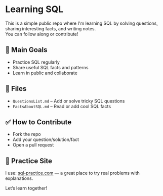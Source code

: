 # Learning SQL

This is a simple public repo where I'm learning SQL by solving questions, sharing interesting facts, and writing notes.  
You can follow along or contribute!

## 📌 Main Goals
- Practice SQL regularly
- Share useful SQL facts and patterns
- Learn in public and collaborate

## 📂 Files
- `QuestionsList.md` – Add or solve tricky SQL questions  
- `FactsAboutSQL.md` – Read or add cool SQL facts

## ✅ How to Contribute
- Fork the repo
- Add your question/solution/fact
- Open a pull request

## 🔗 Practice Site
I use: [sql-practice.com](https://www.sql-practice.com) — a great place to try real problems with explanations.

Let’s learn together!